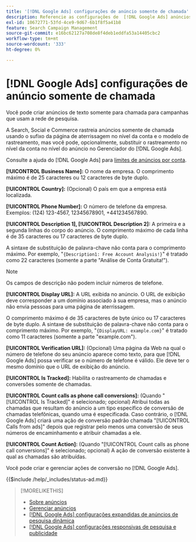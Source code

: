 ```yaml
---
title: '[!DNL Google Ads] configurações de anúncio somente de chamada'
description: Referencie as configurações de  [!DNL Google Ads] anúncios somente chamada.
exl-id: 10672771-53fd-4ce9-9d67-6b1f8f5a41b8
feature: Search Campaign Management
source-git-commit: e16bc62127a708de8f4deb1eddfa53a14405cbc2
workflow-type: tm+mt
source-wordcount: '333'
ht-degree: 0%

---
```


# [!DNL Google Ads] configurações de anúncio somente de chamada

Você pode criar anúncios de texto somente para chamada para campanhas que usam a rede de pesquisa.

A Search, Social e Commerce rastreia anúncios somente de chamada usando o sufixo da página de aterrissagem no nível da conta e o modelo de rastreamento, mas você pode, opcionalmente, substituir o rastreamento no nível da conta no nível do anúncio no Gerenciador do [!DNL Google Ads].

Consulte a ajuda do [!DNL Google Ads] para [limites de anúncios por conta](https://support.google.com/google-ads/answer/6372658?hl=en).

<!-- ## Call-only Ad -->

<!-- hiding section header since there's only one section -->

**[!UICONTROL Business Name]:** O nome da empresa. O comprimento máximo é de 25 caracteres ou 12 caracteres de byte duplo.

**[!UICONTROL Country]:** (Opcional) O país em que a empresa está localizada.

**[!UICONTROL Phone Number]:** O número de telefone da empresa. Exemplos: (124) 123-4567, 12345678901, +441234567890.

**[!UICONTROL Description 1], [!UICONTROL Description 2]:** A primeira e a segunda linhas do corpo do anúncio. O comprimento máximo de cada linha é de 35 caracteres ou 17 caracteres de byte duplo.

A sintaxe de substituição de palavra-chave não conta para o comprimento máximo. Por exemplo, &quot;`{Description1: Free Account Analysis!}`&quot; é tratado como 22 caracteres (somente a parte &quot;Análise de Conta Gratuita\!&quot;).

>[!NOTE]
>
>Os campos de descrição não podem incluir números de telefone.

**[!UICONTROL Display URL]:** A URL exibida no anúncio. O URL de exibição deve corresponder a um domínio associado à sua empresa, mas o anúncio não envia pessoas para uma página de aterrissagem.

O comprimento máximo é de 35 caracteres de byte único ou 17 caracteres de byte duplo. A sintaxe de substituição de palavra-chave não conta para o comprimento máximo. Por exemplo, &quot;`{DisplayURL: example.com}`&quot; é tratado como 11 caracteres (somente a parte &quot;example.com&quot;).

**[!UICONTROL Verification URL]:** (Opcional) Uma página da Web na qual o número de telefone do seu anúncio aparece como texto, para que [!DNL Google Ads] possa verificar se o número de telefone é válido. Ele deve ter o mesmo domínio que o URL de exibição do anúncio.

**[!UICONTROL Is Tracked]:** Habilita o rastreamento de chamadas e conversões somente de chamadas.

**[!UICONTROL Count calls as phone call conversions]:** (Quando &quot;[!UICONTROL Is Tracked]&quot; é selecionado; opcional) Atribui todas as chamadas que resultam do anúncio a um tipo específico de conversão de chamadas telefônicas, quando uma é especificada. Caso contrário, o [!DNL Google Ads] criará uma ação de conversão padrão chamada &quot;[!UICONTROL Calls from ads]&quot; depois que registrar pelo menos uma conversão de seus números de encaminhamento e atribuir chamadas a ele.

**[!UICONTROL Count Action]:** (Quando &quot;[!UICONTROL Count calls as phone call conversions]&quot; é selecionado; opcional) A ação de conversão existente à qual as chamadas são atribuídas.

Você pode criar e gerenciar ações de conversão no [!DNL Google Ads].

<!-- **[!UICONTROL Status]:** -->

{{$include /help/_includes/status-ad.md}}

>[!MORELIKETHIS]
>
>* [Sobre anúncios](ad-about.md)
>* [Gerenciar anúncios](ad-manage.md)
>* [[!DNL Google Ads] configurações expandidas de anúncios de pesquisa dinâmica](ad-settings-google-dsa.md)
>* [[!DNL Google Ads] configurações responsivas de pesquisa e publicidade](ad-settings-google-rsa.md)
